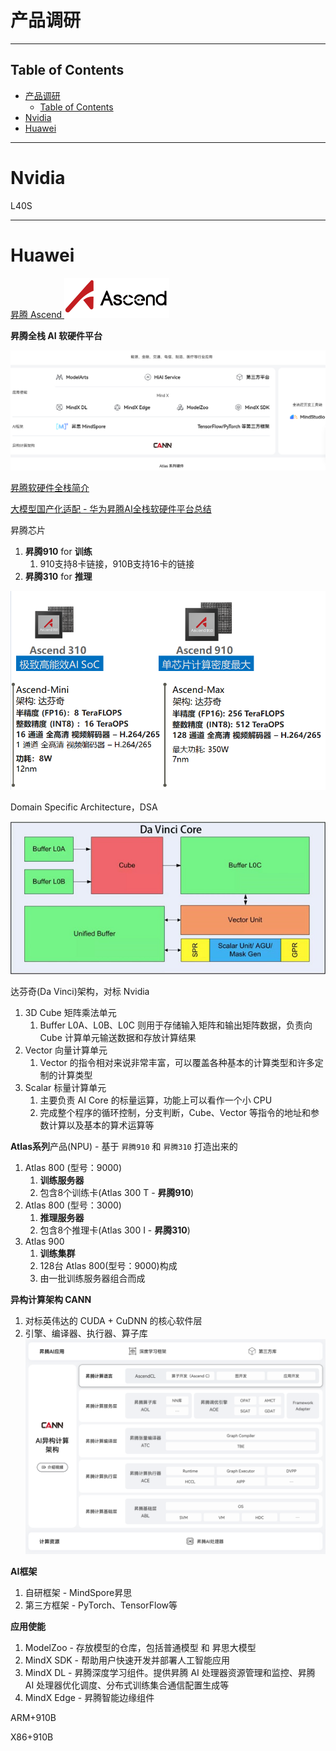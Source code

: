 # 产品调研

---

## Table of Contents

- [产品调研](#产品调研)
  - [Table of Contents](#table-of-contents)
- [Nvidia](#nvidia)
- [Huawei](#huawei)



---

# Nvidia

L40S

---

# Huawei

[昇腾 Ascend ![](Pics/huawei001.svg)](https://www.hiascend.com/)

**昇腾全栈 AI 软硬件平台**

![](Pics/huawei002.png)

[昇腾软硬件全栈简介](https://zhuanlan.zhihu.com/p/571485917)

[大模型国产化适配 - 华为昇腾AI全栈软硬件平台总结](https://zhuanlan.zhihu.com/p/637918406)

昇腾芯片
1. **昇腾910** for **训练**
   1. 910支持8卡链接，910B支持16卡的链接
2. **昇腾310** for **推理**

![](Pics/huawei005.png)

Domain Specific Architecture，DSA

![](Pics/huawei004.png)

达芬奇(Da Vinci)架构，对标 Nvidia
1. 3D Cube 矩阵乘法单元
   1. Buffer L0A、L0B、L0C 则用于存储输入矩阵和输出矩阵数据，负责向 Cube 计算单元输送数据和存放计算结果
2. Vector 向量计算单元
   1. Vector 的指令相对来说非常丰富，可以覆盖各种基本的计算类型和许多定制的计算类型
3. Scalar 标量计算单元
   1. 主要负责 AI Core 的标量运算，功能上可以看作一个小 CPU
   2. 完成整个程序的循环控制，分支判断，Cube、Vector 等指令的地址和参数计算以及基本的算术运算等

**Atlas系列**产品(NPU) - 基于 `昇腾910` 和 `昇腾310` 打造出来的
1. Atlas 800 (型号：9000)
   1. **训练服务器**
   2. 包含8个训练卡(Atlas 300 T - **昇腾910**)
2. Atlas 800 (型号：3000)
   1. **推理服务器**
   2. 包含8个推理卡(Atlas 300 I - **昇腾310**)
3. Atlas 900
   1. **训练集群**
   2. 128台 Atlas 800(型号：9000)构成
   3. 由一批训练服务器组合而成

**异构计算架构 CANN**
1. 对标英伟达的 CUDA + CuDNN 的核心软件层
2. 引擎、编译器、执行器、算子库
   ![](Pics/huawei003.png)


**AI框架**
1. 自研框架 - MindSpore昇思
2. 第三方框架 - PyTorch、TensorFlow等

**应用使能**
1. ModelZoo - 存放模型的仓库，包括普通模型 和 昇思大模型
2. MindX SDK - 帮助用户快速开发并部署人工智能应用
3. MindX DL - 昇腾深度学习组件。提供昇腾 AI 处理器资源管理和监控、昇腾 AI 处理器优化调度、分布式训练集合通信配置生成等
4. MindX Edge - 昇腾智能边缘组件



ARM+910B

X86+910B







